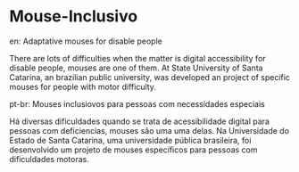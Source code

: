# Mouse-Inclusivo

en:
Adaptative mouses for disable people

There are lots of difficulties when the matter is digital accessibility for disable people, mouses are one of them.
At State University of Santa Catarina, an brazilian public university, was developed an project of specific mouses 
for people with motor difficulty.

pt-br:
Mouses inclusiovos para pessoas com necessidades especiais

Há diversas dificuldades quando se trata de acessibilidade digital para pessoas com deficiencias, mouses são uma uma delas.
Na Universidade do Estado de Santa Catarina, uma universidade pública brasileira, foi desenvolvido um projeto de mouses
específicos para pessoas com dificuldades motoras.
